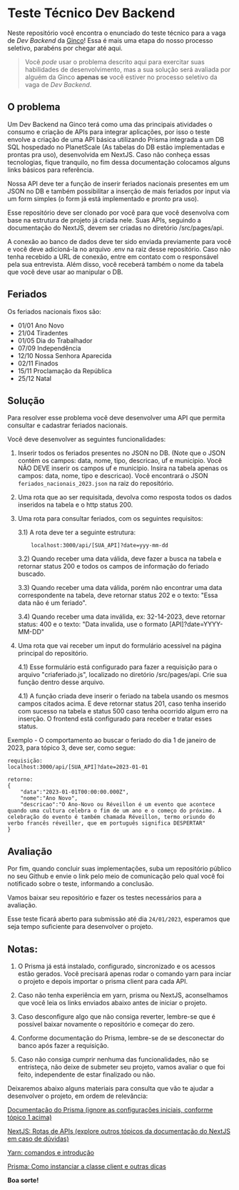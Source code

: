 # Teste Técnico Dev Backend

Neste repositório você encontra o enunciado do teste técnico para a vaga de
_Dev Backend_ da [Ginco](https://gincourbanismo.com.br/aginco/2/ha-20-anos-te-ajudamos-a-concretizar-seus-sonhos)! Essa é mais uma etapa do nosso processo seletivo, parabéns por chegar até aqui.

> Você _pode_ usar o problema descrito aqui para exercitar suas habilidades de
> desenvolvimento, mas a sua solução será avaliada por alguém da Ginco
> **apenas se** você estiver no processo seletivo da vaga de _Dev
> Backend_.

## O problema

Um Dev Backend na Ginco terá como uma das principais atividades o consumo e criação de APIs para integrar aplicações, por isso o teste envolve a criação de uma API básica utilizando Prisma integrada a um DB SQL hospedado no PlanetScale (As tabelas do DB estão implementadas e prontas pra uso), desenvolvida em NextJS. Caso não conheça essas tecnologias, fique tranquilo, no fim dessa documentação colocamos alguns links básicos para referência.

Nossa API deve ter a função de inserir feriados nacionais presentes em um JSON no DB e também possibilitar a inserção de mais feriados por input via um form simples (o form já está implementado e pronto pra uso).

Esse repositório deve ser clonado por você para que você desenvolva com base na estrutura de projeto já criada nele. Suas APIs, seguindo a documentação do NextJS, devem ser criadas no diretório /src/pages/api.

A conexão ao banco de dados deve ter sido enviada previamente para você e você deve adicioná-la no arquivo .env na raiz desse repositório. Caso não tenha recebido a URL de conexão, entre em contato com o responsável pela sua entrevista.
Além disso, você receberá também o nome da tabela que você deve usar ao manipular o DB.

## Feriados

Os feriados nacionais fixos são:

- 01/01 Ano Novo
- 21/04 Tiradentes
- 01/05 Dia do Trabalhador
- 07/09 Independência
- 12/10 Nossa Senhora Aparecida
- 02/11 Finados
- 15/11 Proclamação da República
- 25/12 Natal

## Solução

Para resolver esse problema você deve desenvolver uma API que permita consultar
e cadastrar feriados nacionais.

Você deve desenvolver as seguintes funcionalidades:

1. Inserir todos os feriados presentes no JSON no DB. (Note que o JSON contém os campos: data, nome, tipo, descricao, uf e municipio. Você NÂO DEVE inserir os campos uf e municipio. Insira na tabela apenas os campos: data, nome, tipo e descricao). Você encontrará o JSON `feriados_nacionais_2023.json` na raiz do repositório.

2. Uma rota que ao ser requisitada, devolva como resposta todos os dados inseridos na tabela e o http status 200.

3. Uma rota para consultar feriados, com os seguintes requisitos:

   3.1) A rota deve ter a seguinte estrutura:

   ```
       localhost:3000/api/[SUA_API]?date=yyy-mm-dd
   ```

   3.2) Quando receber uma data válida, deve fazer a busca na tabela e retornar status 200 e todos os campos de informação do feriado buscado.

   3.3) Quando receber uma data válida, porém não encontrar uma data correspondente na tabela, deve retornar status 202 e o texto: "Essa data não é um feriado".

   3.4) Quando receber uma data inválida, ex: 32-14-2023, deve retornar status: 400 e o texto: "Data invalida, use o formato [API]?date=YYYY-MM-DD"

4. Uma rota que vai receber um input do formulário acessível na página principal do repositório.

   4.1) Esse formulário está configurado para fazer a requisição para o arquivo "criaferiado.js", localizado no diretório /src/pages/api. Crie sua função dentro desse arquivo.

   4.1) A função criada deve inserir o feriado na tabela usando os mesmos campos citados acima. E deve retornar status 201, caso tenha inserido com sucesso na tabela e status 500 caso tenha ocorrido algum erro na inserção. O frontend está configurado para receber e tratar esses status.

Exemplo - O comportamento ao buscar o feriado do dia 1 de janeiro de 2023, para tópico 3, deve ser, como segue:

```
requisição:
localhost:3000/api/[SUA_API]?date=2023-01-01

retorno:
{
    "data":"2023-01-01T00:00:00.000Z",
    "nome":"Ano Novo",
    "descricao":"O Ano-Novo ou Réveillon é um evento que acontece quando uma cultura celebra o fim de um ano e o começo do próximo. A celebração do evento é também chamada Réveillon, termo oriundo do verbo francês réveiller, que em português significa DESPERTAR"
}
```

## Avaliação


Por fim, quando concluir suas implementações, suba um repositório público no seu Github e envie o link pelo meio de comunicação pelo qual você foi notificado sobre o teste, informando a conclusão. 

Vamos baixar seu repositório e fazer os testes necessários para a avaliação.

Esse teste ficará aberto para submissão até dia `24/01/2023`, esperamos que seja tempo suficiente para desenvolver o projeto.

## Notas:
1) O Prisma já está instalado, configurado, sincronizado e os acessos estão gerados. 
Você precisará apenas rodar o comando yarn para inciar o projeto e depois importar o prisma client para cada API.

2) Caso não tenha experiência em yarn, prisma ou NextJS, aconselhamos que você leia os links enviados abaixo antes de iniciar o projeto. 

3) Caso desconfigure algo que não consiga reverter, lembre-se que é possível baixar novamente o repositório e começar do zero. 

4) Conforme documentação do Prisma, lembre-se de se desconectar do banco após fazer a requisição.

5) Caso não consiga cumprir nenhuma das funcionalidades, não se entristeça, não deixe de submeter seu projeto, vamos avaliar o que foi feito, independente de estar finalizado ou não. 

Deixaremos abaixo alguns materiais para consulta que vão te ajudar a desenvolver o projeto, em ordem de relevância:

[Documentação do Prisma (ignore as configurações iniciais, conforme tópico 1 acima)](https://www.prisma.io/docs/getting-started/quickstart)

[NextJS: Rotas de APIs (explore outros tópicos da documentação do NextJS em caso de dúvidas)](https://nextjs.org/learn/basics/api-routes/creating-api-routes)

[Yarn: comandos e introdução](https://blog.betrybe.com/desenvolvimento-web/yarn/)

[Prisma: Como instanciar a classe client e outras dicas](https://prensa.li/prensa/como-criar-um-sistema-crud-com-o-prisma/)

**Boa sorte!**

